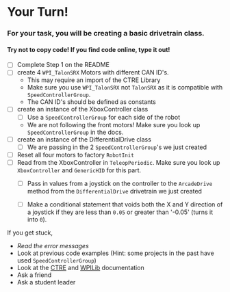 # Your Turn!

### For your task, you will be creating a basic drivetrain class.

#### Try not to copy code! If you find code online, type it out!


- [ ] Complete Step 1 on the README
- [ ] create 4 `WPI_TalonSRX` Motors with different CAN ID's.
  - This may require an import of the CTRE Library
  - Make sure you use `WPI_TalonSRX` not `TalonSRX` as it is compatible with `SpeedControllerGroup`.
  - The CAN ID's should be defined as constants
- [ ] create an instance of the XboxController class
  - [ ] Use a `SpeedControllerGroup` for each side of the robot
  - We are not following the front motors! Make sure you look up `SpeedControllerGroup` in the docs.
- [ ] create an instance of the DifferentialDrive class
  - [ ] We are passing in the 2 `SpeedControllerGroup`'s we just created
- [ ] Reset all four motors to factory `RobotInit`
- [ ] Read from the XboxController in `TeleopPeriodic`. Make sure you look up `XboxController` and `GenericHID` for this part.
  - [ ] Pass in values from a joystick on the controller to the `ArcadeDrive` method from the `DifferentialDrive` drivetrain we just created
  - [ ] Make a conditional statement that voids both the X and Y direction of a joystick if they are less than `0.05` or greater than '-0.05' (turns it into `0`).


If you get stuck,

+ *Read the error messages*
+ Look at previous code examples (Hint: some projects in the past have used `SpeedControllerGroup`)
+ Look at the [CTRE](https://www.ctr-electronics.com/downloads/api/cpp/html/index.html)
 and [WPILib](https://first.wpi.edu/FRC/roborio/release/docs/cpp/) documentation
+ Ask a friend
+ Ask a student leader

